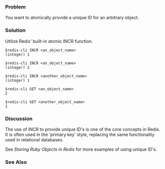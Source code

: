 ### Problem

You want to atomically provide a unique ID for an arbitrary object.

### Solution

Utilize Redis' built-in atomic INCR function.

	$redis-cli INCR <an_object_name>
	(integer) 1

    $redis-cli INCR <an_object_name>
    (integer) 2

	$redis-cli INCR <another_object_name>
	(integer) 1

	$redis-cli GET <an_object_name>
	2
		
	$redis-cli GET <another_object_name>
	1
	
### Discussion

The use of INCR to provide unique ID's is one of the core concepts in Redis. It is often used in the 'primary key' style, replacing the same functionality used in relational databases.

See *Storing Ruby Objects in Redis* for more examples of using unique ID's.

### See Also
